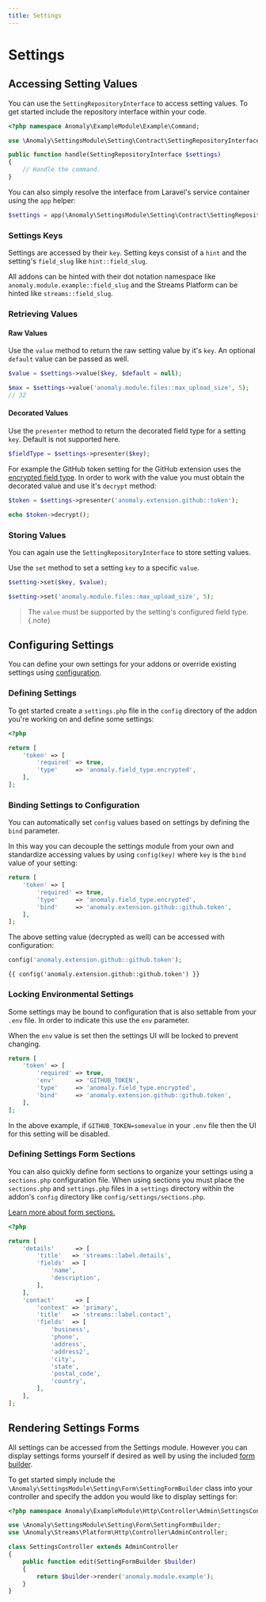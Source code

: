 ```yaml
---
title: Settings
---
```


# Settings

<div class="documentation__toc"></div>

## Accessing Setting Values

You can use the `SettingRepositoryInterface` to access setting values. To get started include the repository interface within your code.

```php
<?php namespace Anomaly\ExampleModule\Example\Command;

use \Anomaly\SettingsModule\Setting\Contract\SettingRepositoryInterface;

public function handle(SettingRepositoryInterface $settings)
{
    // Handle the command.
}
```

You can also simply resolve the interface from Laravel's service container using the `app` helper:

```php
$settings = app(\Anomaly\SettingsModule\Setting\Contract\SettingRepositoryInterface:class);
```

### Settings Keys

Settings are accessed by their `key`. Setting keys consist of a `hint` and the setting's `field_slug` like `hint::field_slug`.

All addons can be hinted with their dot notation namespace like `anomaly.module.example::field_slug` and the Streams Platform can be hinted like `streams::field_slug`.

### Retrieving Values

#### Raw Values

Use the `value` method to return the raw setting value by it's `key`. An optional `default` value can be passed as well.

```php
$value = $settings->value($key, $default = null);

$max = $settings->value('anomaly.module.files::max_upload_size', 5);
// 32
```

#### Decorated Values

Use the `presenter` method to return the decorated field type for a setting `key`. Default is not supported here.

```php
$fieldType = $settings->presenter($key);
```

For example the GitHub token setting for the GitHub extension uses the [encrypted field type](/documentation/encrypted-field-type). In order to work with the value you must obtain the decorated value and use it's `decrypt` method:

```php
$token = $settings->presenter('anomaly.extension.github::token');

echo $token->decrypt();
```

### Storing Values

You can again use the `SettingRepositoryInterface` to store setting values.

Use the `set` method to set a setting `key` to a specific `value`.

```php
$setting->set($key, $value);

$setting->set('anomaly.module.files::max_upload_size', 5);
```

> The `value` must be supported by the setting's configured field type.{.note}


## Configuring Settings

You can define your own settings for your addons or override existing settings using [configuration](/documentation/streams-platform/latest/getting-started/configuration).

### Defining Settings

To get started create a `settings.php` file in the `config` directory of the addon you're working on and define some settings:

```php
<?php

return [
    'token' => [
        'required' => true,
        'type'     => 'anomaly.field_type.encrypted',
    ],
];
```

### Binding Settings to Configuration

You can automatically set `config` values based on settings by defining the `bind` parameter.

In this way you can decouple the settings module from your own and standardize accessing values by using `config(key)` where `key` is the `bind` value of your setting:

```php
return [
    'token' => [
        'required' => true,
        'type'     => 'anomaly.field_type.encrypted',
        'bind'     => 'anomaly.extension.github::github.token',
    ],
];
```

The above setting value (decrypted as well) can be accessed with configuration:

```php
config('anomaly.extension.github::github.token');
```

```twig
{{ config('anomaly.extension.github::github.token') }}
```

### Locking Environmental Settings

Some settings may be bound to configuration that is also settable from your `.env` file. In order to indicate this use the `env` parameter.

When the `env` value is set then the settings UI will be locked to prevent changing.

```php
return [
    'token' => [
        'required' => true,
        'env'      => 'GITHUB_TOKEN',
        'type'     => 'anomaly.field_type.encrypted',
        'bind'     => 'anomaly.extension.github::github.token',
    ],
];
```

In the above example, if `GITHUB_TOKEN=somevalue` in your `.env` file then the UI for this setting will be disabled.


### Defining Settings Form Sections

You can also quickly define form sections to organize your settings using a `sections.php` configuration file. When using sections you must place the `sections.php` and `settings.php` files in a `settings` directory within the addon's `config` directory like `config/settings/sections.php`.

[Learn more about form sections.](/documentation/streams-platform/latest/ui/forms/components/sections)

```php
<?php

return [
    'details'      => [
        'title'   => 'streams::label.details',
        'fields'  => [
            'name',
            'description',
        ],
    ],
    'contact'      => [
        'context' => 'primary',
        'title'   => 'streams::label.contact',
        'fields'  => [
            'business',
            'phone',
            'address',
            'address2',
            'city',
            'state',
            'postal_code',
            'country',
        ],
    ],
];
```

## Rendering Settings Forms

All settings can be accessed from the Settings module. However you can display settings forms yourself if desired as well by using the included [form builder](/documentation/streams-platform/ui/forms).

To get started simply include the `\Anomaly\SettingsModule\Setting\Form\SettingFormBuilder` class into your controller and specify the addon you would like to display settings for:

```php
<?php namespace Anomaly\ExampleModule\Http\Controller\Admin\SettingsController;

use \Anomaly\SettingsModule\Setting\Form\SettingFormBuilder;
use \Anomaly\Streams\Platform\Http\Controller\AdminController;

class SettingsController extends AdminController
{
    public function edit(SettingFormBuilder $builder)
    {
        return $builder->render('anomaly.module.example');
    }
}
```
